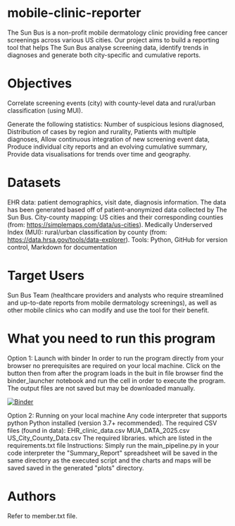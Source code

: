 # mobile-clinic-reporter
The Sun Bus is a non-profit mobile dermatology clinic providing free cancer screenings across various US cities. Our project aims to build a reporting tool that helps The Sun Bus analyse screening data, identify trends in diagnoses and generate both city-specific and cumulative reports. 

# Objectives
Correlate screening events (city) with county-level data and rural/urban classification (using MUI).

Generate the following statistics:
Number of suspicious lesions diagnosed,
Distribution of cases by region and rurality,
Patients with multiple diagnoses,
Allow continuous integration of new screening event data,
Produce individual city reports and an evolving cumulative summary,
Provide data visualisations for trends over time and geography.

# Datasets
EHR data: patient demographics, visit date, diagnosis information. The data has been generated based off of patient-anonymized data collected by The Sun Bus. 
City-county mapping: US cities and their corresponding counties (from: https://simplemaps.com/data/us-cities).
Medically Underserved Index (MUI): rural/urban classification by county (from: https://data.hrsa.gov/tools/data-explorer).
Tools: Python, GitHub for version control, Markdown for documentation

# Target Users
Sun Bus Team (healthcare providers and analysts who require streamlined and up-to-date reports from mobile dermatology screenings), as well as other mobile clinics who can modify and use the tool for their benefit. 

# What you need to run this program

Option 1: Launch with binder
In order to run the program directly from your browser no prerequisites are required on your local machine. Click on the button then from after the program loads in the buit in file browser find the binder_launcher notebook and run the cell in order to execute the program. The output files are not saved but may be downloaded manually.

[![Binder](https://mybinder.org/badge_logo.svg)](https://mybinder.org/v2/gh/AdvPythonFS25/mobile-health-reporter.git/HEAD?urlpath=%2Fdoc%2Ftree%2Fmain_pipeline.py)

Option 2: Running on your local machine
Any code interpreter that supports python
Python installed (version 3.7+ recommended).
The required CSV files (found in data):
EHR_clinic_data.csv
MUA_DATA_2025.csv
US_City_County_Data.csv
The required libraries. which are listed in the requirements.txt file
Instructions: Simply run the main_pipeline.py in your code interpreter the "Summary_Report" spreadsheet will be saved in the same directory as the executed script and the charts and maps will be saved saved in the generated "plots" directory. 

# Authors
Refer to member.txt file.


